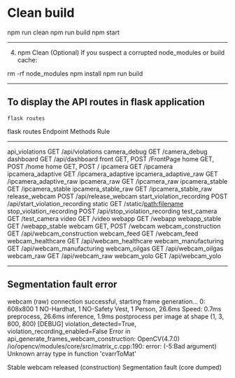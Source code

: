 # Clean build
npm run clean
npm run build
npm start

---
4. npm Clean (Optional)
If you suspect a corrupted node_modules or build cache:

rm -rf node_modules
npm install
npm run build

---
## To display the API routes in flask application

`flask routes`

flask routes
Endpoint                   Methods    Rule
-------------------------  ---------  ------------------------------
api_violations             GET        /api/violations
camera_debug               GET        /camera_debug
dashboard                  GET        /api/dashboard
front                      GET, POST  /FrontPage
home                       GET, POST  /home
home                       GET, POST  /
ipcamera                   GET        /ipcamera
ipcamera_adaptive          GET        /ipcamera_adaptive
ipcamera_adaptive_raw      GET        /ipcamera_adaptive_raw
ipcamera_raw               GET        /ipcamera_raw
ipcamera_stable            GET        /ipcamera_stable
ipcamera_stable_raw        GET        /ipcamera_stable_raw
release_webcam             POST       /api/release_webcam
start_violation_recording  POST       /api/start_violation_recording
static                     GET        /static/<path:filename>
stop_violation_recording   POST       /api/stop_violation_recording
test_camera                GET        /test_camera
video                      GET        /video
webapp                     GET        /webapp
webapp_stable              GET        /webapp_stable
webcam                     GET, POST  /webcam
webcam_construction        GET        /api/webcam_construction
webcam_feed                GET        /webcam_feed
webcam_healthcare          GET        /api/webcam_healthcare
webcam_manufacturing       GET        /api/webcam_manufacturing
webcam_oilgas              GET        /api/webcam_oilgas
webcam_raw                 GET        /api/webcam_raw
webcam_yolo                GET        /api/webcam_yolo


---
## Segmentation fault error 
webcam (raw) connection successful, starting frame generation...
0: 608x800 1 NO-Hardhat, 1 NO-Safety Vest, 1 Person, 26.6ms
Speed: 0.7ms preprocess, 26.6ms inference, 1.9ms postprocess per image at shape (1, 3, 800, 800)
[DEBUG] violation_detected=True, violation_recording_enabled=False
Error in api_generate_frames_webcam_construction: OpenCV(4.7.0) /io/opencv/modules/core/src/matrix_c.cpp:190: error: (-5:Bad argument) Unknown array type in function 'cvarrToMat'

Stable webcam released (construction)
Segmentation fault (core dumped)
